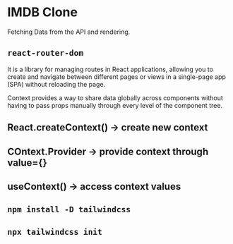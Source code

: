 # IMDB Clone
Fetching Data from the API and rendering.

## `react-router-dom`
It is a library for managing routes in React applications, allowing you to create and navigate between different pages or views in a single-page app (SPA) without reloading the page.

Context provides a way to share data globally across components without having to pass props manually through every level of the component tree. 

## React.createContext() -> create new context
## COntext.Provider -> provide context through value={}
## useContext() -> access context values

## `npm install -D tailwindcss`
## `npx tailwindcss init`



